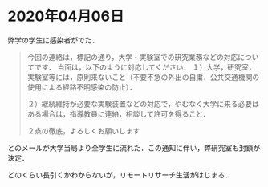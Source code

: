 # 2020年04月06日 


弊学の学生に感染者がでた．


>今回の連絡は，標記の通り，大学・実験室での研究業務などの対応についてです．
>当面は，以下のように対応してください．
>１）大学，研究室，実験室等には，原則来ないこと（不要不急の外出の自粛．公共交通機関の使用による経路不明感染の防止）．
>
>２）継続維持が必要な実験装置などの対応で，やむなく大学に来る必要はある場合は，指導教員に連絡，相談して許可を得ること．
>
>２点の徹底，よろしくお願いします


とのメールが大学当局より全学生に流れた．この通知に伴い，弊研究室も封鎖が決定．


どのくらい長引くかわからないが，リモートリサーチ生活がはじまる．
